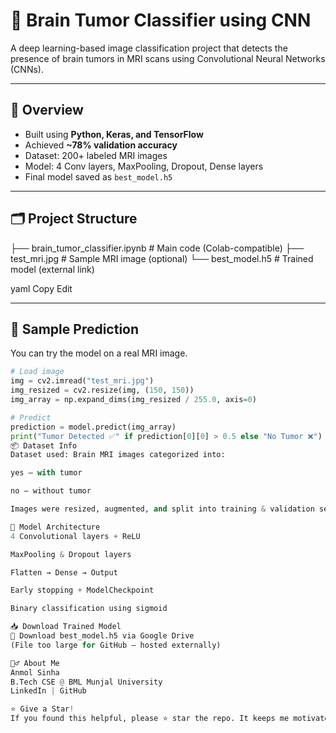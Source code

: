 # 🧠 Brain Tumor Classifier using CNN

A deep learning-based image classification project that detects the presence of brain tumors in MRI scans using Convolutional Neural Networks (CNNs).

---

## 🚀 Overview

- Built using **Python, Keras, and TensorFlow**
- Achieved **~78% validation accuracy**
- Dataset: 200+ labeled MRI images
- Model: 4 Conv layers, MaxPooling, Dropout, Dense layers
- Final model saved as `best_model.h5`

---

## 🗂️ Project Structure

├── brain_tumor_classifier.ipynb # Main code (Colab-compatible)
├── test_mri.jpg # Sample MRI image (optional)
└── best_model.h5 # Trained model (external link)

yaml
Copy
Edit

---

## 🧪 Sample Prediction

You can try the model on a real MRI image.

```python
# Load image
img = cv2.imread("test_mri.jpg")
img_resized = cv2.resize(img, (150, 150))
img_array = np.expand_dims(img_resized / 255.0, axis=0)

# Predict
prediction = model.predict(img_array)
print("Tumor Detected ✅" if prediction[0][0] > 0.5 else "No Tumor ❌")
📦 Dataset Info
Dataset used: Brain MRI images categorized into:

yes — with tumor

no — without tumor

Images were resized, augmented, and split into training & validation sets.

🧠 Model Architecture
4 Convolutional layers + ReLU

MaxPooling & Dropout layers

Flatten → Dense → Output

Early stopping + ModelCheckpoint

Binary classification using sigmoid

📥 Download Trained Model
🔗 Download best_model.h5 via Google Drive
(File too large for GitHub — hosted externally)

🙋‍♂️ About Me
Anmol Sinha
B.Tech CSE @ BML Munjal University
LinkedIn | GitHub

⭐ Give a Star!
If you found this helpful, please ⭐ star the repo. It keeps me motivated!
